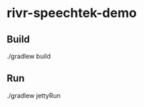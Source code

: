 rivr-speechtek-demo
===================

Build
-----

./gradlew build

Run
---

./gradlew jettyRun


